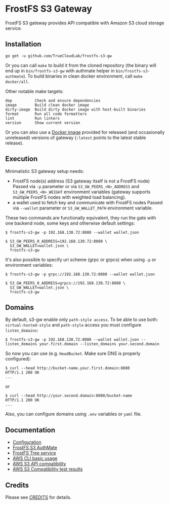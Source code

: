# FrostFS S3 Gateway

FrostFS S3 gateway provides API compatible with Amazon S3 cloud storage service.

## Installation

```go get -u github.com/TrueCloudLab/frostfs-s3-gw```

Or you can call `make` to build it from the cloned repository (the binary will
end up in `bin/frostfs-s3-gw` with authmate helper in `bin/frostfs-s3-authmate`).
To build binaries in clean docker environment, call `make docker/all`.

Other notable make targets:

```
dep          Check and ensure dependencies
image        Build clean docker image
dirty-image  Build dirty docker image with host-built binaries
format       Run all code formatters
lint         Run linters
version      Show current version
```

Or you can also use a [Docker
image](https://hub.docker.com/r/nspccdev/frostfs-s3-gw) provided for released
(and occasionally unreleased) versions of gateway (`:latest` points to the
latest stable release).

## Execution

Minimalistic S3 gateway setup needs:
 * FrostFS node(s) address (S3 gateway itself is not a FrostFS node)
   Passed via `-p` parameter or via `S3_GW_PEERS_<N>_ADDRESS` and
   `S3_GW_PEERS_<N>_WEIGHT` environment variables (gateway supports multiple
   FrostFS nodes with weighted load balancing).
 * a wallet used to fetch key and communicate with FrostFS nodes
   Passed via `--wallet` parameter or `S3_GW_WALLET_PATH` environment variable.

These two commands are functionally equivalent, they run the gate with one
backend node, some keys and otherwise default settings:
```
$ frostfs-s3-gw -p 192.168.130.72:8080 --wallet wallet.json

$ S3_GW_PEERS_0_ADDRESS=192.168.130.72:8080 \
  S3_GW_WALLET=wallet.json \
  frostfs-s3-gw
```
It's also possible to specify uri scheme (grpc or grpcs) when using `-p` or environment variables:
```
$ frostfs-s3-gw -p grpc://192.168.130.72:8080 --wallet wallet.json

$ S3_GW_PEERS_0_ADDRESS=grpcs://192.168.130.72:8080 \
  S3_GW_WALLET=wallet.json \
  frostfs-s3-gw
```

## Domains

By default, s3-gw enable only `path-style access`. 
To be able to use both: `virtual-hosted-style` and `path-style` access you must configure `listen_domains`:

```shell
$ frostfs-s3-gw -p 192.168.130.72:8080 --wallet wallet.json --listen_domains your.first.domain --listen_domains your.second.domain
```

So now you can use (e.g. `HeadBucket`. Make sure DNS is properly configured):

```shell
$ curl --head http://bucket-name.your.first.domain:8080
HTTP/1.1 200 OK
...
```

or

```shell
$ curl --head http://your.second.domain:8080/bucket-name
HTTP/1.1 200 OK
...
```

Also, you can configure domains using `.env` variables or `yaml` file.

## Documentation

- [Configuration](./docs/configuration.md)
- [FrostFS S3 AuthMate](./docs/authmate.md)
- [FrostFS Tree service](./docs/tree_service.md)
- [AWS CLI basic usage](./docs/aws_cli.md)
- [AWS S3 API compatibility](./docs/aws_s3_compat.md)
- [AWS S3 Compatibility test results](./docs/s3_test_results.md)

## Credits 

Please see [CREDITS](CREDITS.md) for details.
